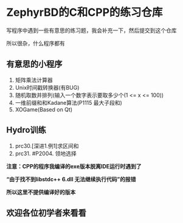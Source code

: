 # ZephyrBD的C和CPP的练习仓库

写程序中遇到一些有意思的练习题，我会补充一下，然后提交到这个仓库

所以很杂，什么程序都有
## 有意思的小程序
1. 矩阵乘法计算器
2. Unix时间戳转换器(有BUG)
3. 随机取数并排列(输入一个数字表示要取多少个(1 <= x <= 100))
4. 一维前缀和和Kadane算法(P1115 最大子段和)
5. XOGame(Based on Qt)

## Hydro训练
1. prc30.[深进1.例1]求区间和
2. prc31. #P2004. 领地选择

**注意：CPP的程序我编译的exe版本脱离IDE运行时遇到了**

**“由于找不到libstdc++ 6.dll 无法继续执行代码”的报错**

**所以这里不提供编译好的版本** 
## 欢迎各位初学者来看看
